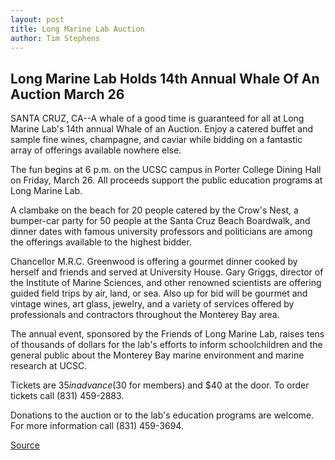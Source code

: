 ```yaml
---
layout: post
title: Long Marine Lab Auction
author: Tim Stephens
---
```


## Long Marine Lab Holds 14th Annual Whale Of An Auction March 26

SANTA CRUZ, CA--A whale of a good time is guaranteed for all at Long Marine Lab's 14th annual Whale of an Auction. Enjoy a catered buffet and sample fine wines, champagne, and caviar while bidding on a fantastic array of offerings available nowhere else.

The fun begins at 6 p.m. on the UCSC campus in Porter College Dining Hall on Friday, March 26. All proceeds support the public education programs at Long Marine Lab.

A clambake on the beach for 20 people catered by the Crow's Nest, a bumper-car party for 50 people at the Santa Cruz Beach Boardwalk, and dinner dates with famous university professors and politicians are among the offerings available to the highest bidder.

Chancellor M.R.C. Greenwood is offering a gourmet dinner cooked by herself and friends and served at University House. Gary Griggs, director of the Institute of Marine Sciences, and other renowned scientists are offering guided field trips by air, land, or sea. Also up for bid will be gourmet and vintage wines, art glass, jewelry, and a variety of services offered by professionals and contractors throughout the Monterey Bay area.

The annual event, sponsored by the Friends of Long Marine Lab, raises tens of thousands of dollars for the lab's efforts to inform schoolchildren and the general public about the Monterey Bay marine environment and marine research at UCSC.

Tickets are $35 in advance ($30 for members) and $40 at the door. To order tickets call (831) 459-2883.

Donations to the auction or to the lab's education programs are welcome. For more information call (831) 459-3694.

[Source](http://www1.ucsc.edu/news_events/press_releases/archive/98-99/03-99/auction99.htm "Permalink to UC Santa Cruz: Long Marine Lab Auction")